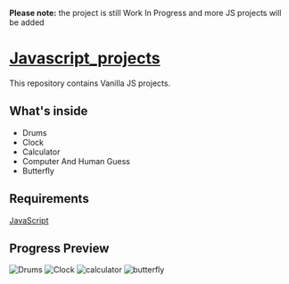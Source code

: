 **Please note:** the project is still Work In Progress and more JS projects will be added

# [Javascript_projects](https://github.com/bhaveshkalra/Javascript_projects)

This repository contains Vanilla JS projects.

## What's inside
- Drums
- Clock
- Calculator
- Computer And Human Guess
- Butterfly

## Requirements

[JavaScript](http://vanilla-js.com)

## Progress Preview
![Drums](https://user-images.githubusercontent.com/22683645/31928843-9f9a3560-b8d4-11e7-98c1-6ccd353721ce.png)
![Clock](https://user-images.githubusercontent.com/22683645/31928818-81976e48-b8d4-11e7-9b4c-4628a898731b.png)
![calculator](https://user-images.githubusercontent.com/25202996/32331102-0a8176f6-c008-11e7-9c79-5b7f74019e43.png)
![butterfly](https://user-images.githubusercontent.com/25202996/32331100-08d98456-c008-11e7-9c75-549dee6c8a05.png)
